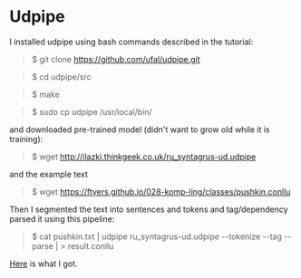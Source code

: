 # Udpipe

I installed udpipe using bash commands described in the tutorial:

>$ git clone https://github.com/ufal/udpipe.git

>$ cd udpipe/src

>$ make

>$ sudo cp udpipe /usr/local/bin/

and downloaded pre-trained model (didn't want to grow old while it is training):

> $ wget http://ilazki.thinkgeek.co.uk/ru_syntagrus-ud.udpipe

and the example text

> $ wget https://ftyers.github.io/028-komp-ling/classes/pushkin.conllu

Then I segmented the text into sentences and tokens and tag/dependency parsed it using this pipeline:

> $ cat pushkin.txt | udpipe ru_syntagrus-ud.udpipe --tokenize --tag --parse |  > result.conllu

[Here](https://github.com/Veranchos/ftyers.github.io/blob/master/2018-komp-ling/practicals/Practical%205/result.conllu) is what I got.
